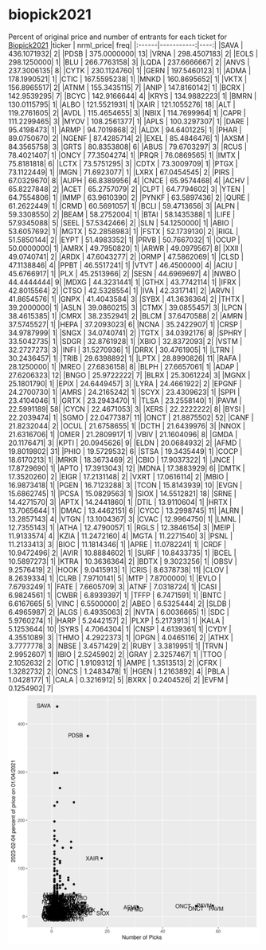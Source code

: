 # biopick2021
Percent of original price and number of entrants for each ticket for [Biopick2021](https://twitter.com/hashtag/Biopick2021)
|ticker |  nrml_price| freq|
|:------|-----------:|----:|
|SAVA   | 436.1071932|    2|
|PDSB   | 375.0000000|   13|
|VRNA   | 298.4507183|    2|
|EOLS   | 298.1250000|    1|
|BLU    | 266.7763158|    3|
|LQDA   | 237.6666667|    2|
|ANVS   | 237.3006135|    8|
|CYTK   | 230.1124760|    1|
|GERN   | 197.5460123|    1|
|ADMA   | 178.1990521|    1|
|CTIC   | 167.5595238|    1|
|MNKD   | 160.8695652|    1|
|VKTX   | 156.8965517|    2|
|ATNM   | 155.3435115|    7|
|ANIP   | 147.8160142|    1|
|BCRX   | 142.9539295|    7|
|BCYC   | 142.9166644|    4|
|KRYS   | 134.9882223|    1|
|BMRN   | 130.0115795|    1|
|ALBO   | 121.5521931|    1|
|XAIR   | 121.1055276|   18|
|ALT    | 119.2761605|    2|
|AVDL   | 115.4654655|    3|
|NBIX   | 114.7699964|    1|
|CAPR   | 111.2299465|    3|
|MYOV   | 108.2561377|    1|
|APLS   | 100.3297307|    1|
|DARE   |  95.4198473|    1|
|ARMP   |  94.7019868|    2|
|ALDX   |  94.6401225|    1|
|PHAR   |  89.0750670|    2|
|NGENF  |  87.4285714|    2|
|EXEL   |  85.4846476|    1|
|AXSM   |  84.3565758|    3|
|GRTS   |  80.8353808|    6|
|ABUS   |  79.6703297|    3|
|RCUS   |  78.4021407|    1|
|ONCY   |  77.3504274|    1|
|PRQR   |  76.0869565|    1|
|IMTX   |  75.8181818|    6|
|LCTX   |  73.5751295|    3|
|CDTX   |  73.3009709|    1|
|PTGX   |  73.1122449|    1|
|IMGN   |  71.6923077|    1|
|LXRX   |  67.0454545|    2|
|PIRS   |  67.0329670|    8|
|AUPH   |  66.8389956|    4|
|CNCE   |  65.9574468|    4|
|ACHV   |  65.8227848|    2|
|ACET   |  65.2757079|    2|
|CLPT   |  64.7794602|    3|
|YTEN   |  64.7554806|    1|
|IMMP   |  63.9610390|    2|
|PYNKF  |  63.5897436|    2|
|QURE   |  61.2622449|    1|
|CRMD   |  60.5691057|    1|
|BCLI   |  59.4713656|    3|
|ALPN   |  59.3308550|    2|
|BEAM   |  58.2752004|    1|
|BTAI   |  58.1435388|    1|
|LIFE   |  57.9345088|    5|
|SEEL   |  57.5342466|    2|
|SLN    |  54.1250000|    1|
|ABIO   |  53.6057692|    1|
|MGTX   |  52.2858983|    1|
|FSTX   |  52.1739130|    2|
|RIGL   |  51.5850144|    2|
|EYPT   |  51.4983352|    1|
|PRVB   |  50.7667032|    1|
|OCUP   |  50.0000000|    1|
|AMRX   |  49.7950820|    1|
|ARWR   |  49.0979567|    8|
|XXII   |  49.0740741|    2|
|ARDX   |  47.6043277|    2|
|ORMP   |  47.5862069|    1|
|CLSD   |  47.1138846|    4|
|PPBT   |  46.5517241|    1|
|VTVT   |  46.4500000|    4|
|ACIU   |  45.6766917|    1|
|PLX    |  45.2513966|    2|
|SESN   |  44.6969697|    4|
|NWBO   |  44.4444444|    9|
|MDXG   |  44.3231441|    1|
|GTHX   |  43.7742114|    1|
|IFRX   |  42.8015564|    2|
|CTSO   |  42.5328554|    1|
|IVA    |  42.3317141|    2|
|ARVN   |  41.8654576|    1|
|GNPX   |  41.4043584|    3|
|SYBX   |  41.3636364|    2|
|THTX   |  39.2000000|    1|
|ASLN   |  39.0860215|    3|
|CTMX   |  39.0855457|    3|
|LPCN   |  38.4615385|    1|
|CMRX   |  38.2352941|    2|
|BLCM   |  37.6470588|    2|
|AMRN   |  37.5745527|    1|
|HEPA   |  37.2093023|    6|
|NCNA   |  35.2422907|    1|
|CRSP   |  34.9787999|    1|
|SNGX   |  34.0740741|    2|
|TGTX   |  34.0392176|    8|
|SPHRY  |  33.5042735|    1|
|SDGR   |  32.8761928|    1|
|XBIO   |  32.8372093|    2|
|VSTM   |  32.2727273|    3|
|INFI   |  31.5270936|    1|
|DRRX   |  30.4761905|    1|
|LTRN   |  30.2436457|    1|
|TRIB   |  29.6398892|    1|
|LPTX   |  28.8990826|   11|
|RAFA   |  28.1250000|    1|
|MREO   |  27.6836158|    8|
|BLPH   |  27.6657061|    1|
|ADAP   |  27.6206323|   12|
|BNGO   |  25.9722222|    7|
|BLRX   |  25.3061224|    3|
|MGNX   |  25.1801790|    1|
|EPIX   |  24.6449457|    3|
|LYRA   |  24.4661922|    2|
|EPGNF  |  24.2700730|    1|
|AMRS   |  24.2165242|    1|
|SCYX   |  23.4309623|    1|
|SPPI   |  23.4104046|    1|
|GRTX   |  23.2943470|    1|
|TLSA   |  23.2558140|    1|
|PAVM   |  22.5991189|   58|
|CYCN   |  22.4671053|    3|
|XERS   |  22.2222222|    8|
|BYSI   |  22.2039474|    1|
|SGMO   |  22.0477387|   11|
|ONCT   |  21.8875502|   52|
|CANF   |  21.8232044|    2|
|OCUL   |  21.6758655|    1|
|DCTH   |  21.6439976|    3|
|NNOX   |  21.6316706|    1|
|OMER   |  21.2809917|    1|
|VBIV   |  21.1604096|    8|
|GMDA   |  20.1176471|    3|
|KPTI   |  20.0945626|    9|
|ELDN   |  20.0684932|    2|
|AFMD   |  19.8019802|   31|
|PHIO   |  19.5729532|    6|
|STSA   |  19.3435449|    1|
|COCP   |  18.6170213|    1|
|MRKR   |  18.3673469|    2|
|CBIO   |  17.9037322|    1|
|JNCE   |  17.8729690|    1|
|APTO   |  17.3913043|   12|
|MDNA   |  17.3883929|    6|
|DMTK   |  17.3520260|    2|
|EIGR   |  17.2131148|    2|
|VXRT   |  17.0616114|    2|
|MBIO   |  16.9873418|    1|
|PGEN   |  16.7123288|    3|
|TCON   |  15.8143939|   10|
|EVGN   |  15.6862745|    1|
|PCSA   |  15.0829563|    1|
|SIOX   |  14.5512821|   18|
|SRNE   |  14.4271570|    3|
|APTX   |  14.2441860|    1|
|DTIL   |  13.9110604|    1|
|HRTX   |  13.7065644|    1|
|DMAC   |  13.4462151|    6|
|CYCC   |  13.2998745|   11|
|ALRN   |  13.2857143|    4|
|VTGN   |  13.1004367|    3|
|CVAC   |  12.9964750|    1|
|LMNL   |  12.7355143|    1|
|ATHA   |  12.4790057|    1|
|RGLS   |  12.3846154|    3|
|MEIP   |  11.9133574|    4|
|KZIA   |  11.2472160|    4|
|MGTA   |  11.2271540|    3|
|PSNL   |  11.2133413|    3|
|BIOC   |  11.1814346|    1|
|APRE   |  11.0782241|    1|
|CRDF   |  10.9472496|    2|
|AVIR   |  10.8884602|    1|
|SURF   |  10.8433735|    1|
|BCEL   |  10.5897273|    1|
|KTRA   |  10.3636364|    2|
|BDTX   |   9.3023256|    1|
|OBSV   |   9.2576419|    2|
|HOOK   |   9.0415913|    1|
|CRIS   |   8.6378738|   11|
|CLOV   |   8.2639334|    1|
|CLRB   |   7.9710141|    5|
|MTP    |   7.8700000|    1|
|EVLO   |   7.6793249|    1|
|FATE   |   7.6605709|    3|
|ATNF   |   7.0318724|    1|
|CASI   |   6.9824561|    1|
|CWBR   |   6.8939397|    1|
|TFFP   |   6.7471591|    1|
|BNTC   |   6.6167665|    5|
|VINC   |   6.5500000|    2|
|ABEO   |   6.5325444|    2|
|SLDB   |   6.4965987|    2|
|ALGS   |   6.4935063|    2|
|NVTA   |   6.0036665|    1|
|SDC    |   5.9760274|    1|
|HARP   |   5.2442157|    2|
|PLXP   |   5.2173913|    1|
|KALA   |   5.1253644|   10|
|SYRS   |   4.7064304|    1|
|CNSP   |   4.6139361|    1|
|CYDY   |   4.3551089|    3|
|THMO   |   4.2922373|    1|
|OPGN   |   4.0465116|    2|
|ATHX   |   3.7777778|    3|
|NBSE   |   3.4571429|    2|
|RUBY   |   3.3819951|    1|
|TRVN   |   2.9952607|    1|
|IBIO   |   2.5245902|    2|
|GRAY   |   2.3257467|    1|
|TTOO   |   2.1052632|    2|
|OTIC   |   1.9109312|    1|
|AMPE   |   1.3513513|    2|
|CFRX   |   1.3282732|    2|
|ONCS   |   1.2483478|    1|
|HGEN   |   1.2163892|    4|
|PBLA   |   1.0428177|    1|
|CALA   |   0.3216912|    5|
|BXRX   |   0.2404526|    2|
|EVFM   |   0.1254902|    7|
![retvspicks](biopicks.png?raw=true)
